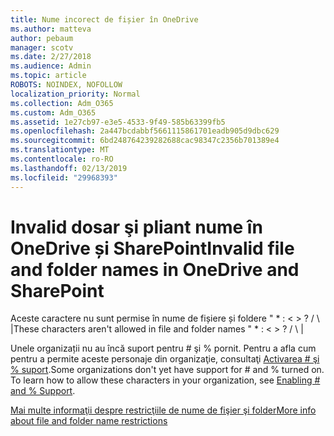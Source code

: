 ```yaml
---
title: Nume incorect de fișier în OneDrive
ms.author: matteva
author: pebaum
manager: scotv
ms.date: 2/27/2018
ms.audience: Admin
ms.topic: article
ROBOTS: NOINDEX, NOFOLLOW
localization_priority: Normal
ms.collection: Adm_O365
ms.custom: Adm_O365
ms.assetid: 1e27cb97-e3e5-4533-9f49-585b63399fb5
ms.openlocfilehash: 2a447bcdabbf5661115861701eadb905d9dbc629
ms.sourcegitcommit: 6bd248764239282688cac98347c2356b701389e4
ms.translationtype: MT
ms.contentlocale: ro-RO
ms.lasthandoff: 02/13/2019
ms.locfileid: "29968393"
---
```

# <a name="invalid-file-and-folder-names-in-onedrive-and-sharepoint"></a><span data-ttu-id="6aa18-102">Invalid dosar şi pliant nume în OneDrive și SharePoint</span><span class="sxs-lookup"><span data-stu-id="6aa18-102">Invalid file and folder names in OneDrive and SharePoint</span></span>

<span data-ttu-id="6aa18-p101">Aceste caractere nu sunt permise în nume de fișiere și foldere " \* : \< \> ? / \ |</span><span class="sxs-lookup"><span data-stu-id="6aa18-p101">These characters aren't allowed in file and folder names " \* : \< \> ? / \ |</span></span> 
  
<span data-ttu-id="6aa18-p102">Unele organizații nu au încă suport pentru # şi % pornit. Pentru a afla cum pentru a permite aceste personaje din organizaţie, consultaţi [Activarea # şi % suport](https://go.microsoft.com/fwlink/?linkid=862611).</span><span class="sxs-lookup"><span data-stu-id="6aa18-p102">Some organizations don't yet have support for # and % turned on. To learn how to allow these characters in your organization, see [Enabling # and % Support](https://go.microsoft.com/fwlink/?linkid=862611).</span></span> 
  
[<span data-ttu-id="6aa18-107">Mai multe informaţii despre restricţiile de nume de fişier şi folder</span><span class="sxs-lookup"><span data-stu-id="6aa18-107">More info about file and folder name restrictions</span></span>](https://go.microsoft.com/fwlink/?linkid=866430)
  

